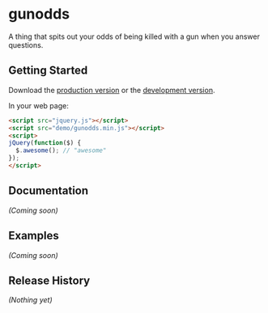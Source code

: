 # gunodds

A thing that spits out your odds of being killed with a gun when you answer questions.

## Getting Started
Download the [production version][min] or the [development version][max].

[min]: https://raw.github.com/motherjones/gunodds/master/demo/js/gunodds.min.js
[max]: https://raw.github.com/motherjones/gunodds/master/dev/js/gunodds.js

In your web page:

```html
<script src="jquery.js"></script>
<script src="demo/gunodds.min.js"></script>
<script>
jQuery(function($) {
  $.awesome(); // "awesome"
});
</script>
```

## Documentation
_(Coming soon)_

## Examples
_(Coming soon)_

## Release History
_(Nothing yet)_
